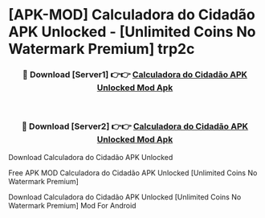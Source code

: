 # [APK-MOD] Calculadora do Cidadão APK Unlocked - [Unlimited Coins No Watermark Premium] trp2c



<div align="center">
<h3>🔴 Download [Server1] 👉👉 <a href="https://momento.my/?title=Calculadora_do_Cidadão_APK_Unlocked">Calculadora do Cidadão APK Unlocked Mod Apk</a></h3><br>

<h3>🔴 Download [Server2] 👉👉 <a href="https://momento.my/?title=Calculadora_do_Cidadão_APK_Unlocked">Calculadora do Cidadão APK Unlocked Mod Apk</a></h3>
</div>



Download Calculadora do Cidadão APK Unlocked 

Free APK MOD Calculadora do Cidadão APK Unlocked [Unlimited Coins No Watermark Premium]

Download Calculadora do Cidadão APK Unlocked [Unlimited Coins No Watermark Premium] Mod For Android
